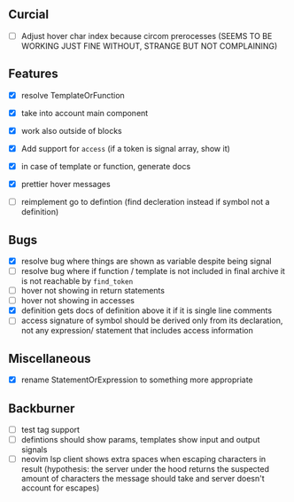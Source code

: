 ## Curcial
- [ ] Adjust hover char index because circom prerocesses (SEEMS TO BE WORKING JUST FINE WITHOUT, STRANGE BUT NOT COMPLAINING)

## Features
- [x] resolve TemplateOrFunction
- [x] take into account main component
- [x] work also outside of blocks
- [x] Add support for `access` (if a token is signal array, show it)
- [x] in case of template or function, generate docs
- [x] prettier hover messages

- [ ] reimplement go to defintion (find decleration instead if symbol not a definition)

## Bugs
- [x] resolve bug where things are shown as variable despite being signal
- [ ] resolve bug where if function / template is not included in final archive it is not reachable by `find_token`
- [ ] hover not showing in return statements
- [ ] hover not showing in accesses
- [x] definition gets docs of definition above it if it is single line comments
- [ ] access signature of symbol should be derived only from its declaration, not any expression/ statement that includes access information

## Miscellaneous
- [x] rename StatementOrExpression to something more appropriate

## Backburner
- [ ] test tag support
- [ ] defintions should show params, templates show input and output signals
- [ ] neovim lsp client shows extra spaces when escaping characters in result (hypothesis: the server under the hood returns the suspected amount of characters the message should take and server doesn't account for escapes)
